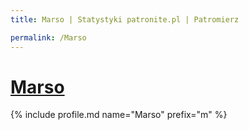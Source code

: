 ```yaml
---
title: Marso | Statystyki patronite.pl | Patromierz

permalink: /Marso
---
```


# [Marso](https://patronite.pl/Marso)

{% include profile.md name="Marso" prefix="m" %}
